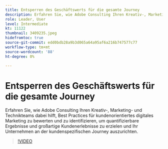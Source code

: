 ```yaml
---
title: Entsperren des Geschäftswerts für die gesamte Journey
description: Erfahren Sie, wie Adobe Consulting Ihren Kreativ-, Marketing- und Technikteams dabei hilft, Best Practices für kundenorientiertes digitales Marketing zu bewerten und zu identifizieren, um quantifizierbare Ergebnisse und großartige Kundenerlebnisse zu erzielen und Ihr Unternehmen an der kundenspezifischen Journey auszurichten.
role: Leader, User
level: Intermediate
kt: 11122
thumbnail: 3409235.jpeg
hidefromtoc: true
source-git-commit: edd0bdb28a9b3d065a64a95af6a216b747577c77
workflow-type: tm+mt
source-wordcount: '88'
ht-degree: 0%

---
```


# Entsperren des Geschäftswerts für die gesamte Journey

Erfahren Sie, wie Adobe Consulting Ihren Kreativ-, Marketing- und Technikteams dabei hilft, Best Practices für kundenorientiertes digitales Marketing zu bewerten und zu identifizieren, um quantifizierbare Ergebnisse und großartige Kundenerlebnisse zu erzielen und Ihr Unternehmen an der kundenspezifischen Journey auszurichten.

>[!VIDEO](https://video.tv.adobe.com/v/3409235/?quality=12&learn=on)

